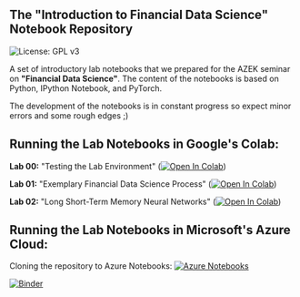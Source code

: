 ## The "Introduction to Financial Data Science" Notebook Repository

![License: GPL v3](https://img.shields.io/badge/License-GPLv3-blue.svg)

A set of introductory lab notebooks that we prepared for the AZEK seminar on **"Financial Data Science"**. The content of the notebooks is based on Python, IPython Notebook, and PyTorch.

The development of the notebooks is in constant progress so expect minor errors and some rough edges ;)

## Running the Lab Notebooks in Google's Colab:

**Lab 00:** "Testing the Lab Environment" ([![Open In Colab](https://colab.research.google.com/assets/colab-badge.svg)](https://colab.research.google.com/github/financial-data-science/azek_seminar/blob/master/lab_00/azek_colab_00.ipynb))

**Lab 01:** "Exemplary Financial Data Science Process" ([![Open In Colab](https://colab.research.google.com/assets/colab-badge.svg)](https://colab.research.google.com/github/financial-data-science/azek_seminar/blob/master/lab_01/azek_colab_01.ipynb))

**Lab 02:** "Long Short-Term Memory Neural Networks" ([![Open In Colab](https://colab.research.google.com/assets/colab-badge.svg)](https://colab.research.google.com/github/financial-data-science/azek_seminar/blob/master/lab_02/azek_colab_02.ipynb))

## Running the Lab Notebooks in Microsoft's Azure Cloud:

Cloning the repository to Azure Notebooks: [![Azure Notebooks](https://notebooks.azure.com/launch.png)](https://notebooks.azure.com/import/gh/financial-data-science/azek_seminar)


[![Binder](https://mybinder.org/badge_logo.svg)](https://mybinder.org/v2/gh/financial-data-science/azek_seminar/master?filepath=https%3A%2F%2Fgithub.com%2Ffinancial-data-science%2Fazek_seminar%2Fblob%2Fmaster%2Flab_00%2Fazek_lab_00.ipynb)
